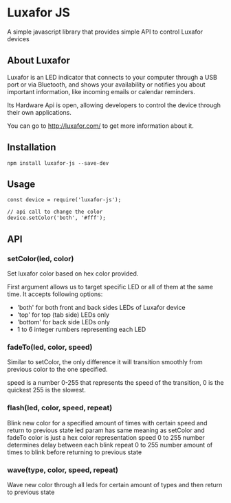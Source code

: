 # Luxafor JS

A simple javascript library that provides simple API to control Luxafor devices

## About Luxafor

Luxafor is an LED indicator that connects to your computer through a USB port 
or via Bluetooth, and shows your availability or notifies you about important 
information, like incoming emails or calendar reminders.

Its Hardware Api is open, allowing developers to control the device through
their own applications.

You can go to http://luxafor.com/ to get more information about it.

## Installation
```
npm install luxafor-js --save-dev
```

## Usage 
```
const device = require('luxafor-js');

// api call to change the color
device.setColor('both', '#fff');
```

## API
### setColor(led, color) 
Set luxafor color based on hex color provided.

First argument allows us to target specific LED or all of them at the same time.
It accepts following options:
- 'both' for both front and back sides LEDs of Luxafor device
- 'top' for top (tab side) LEDs only
- 'bottom' for back side LEDs only
- 1 to 6 integer rumbers representing each LED

### fadeTo(led, color, speed)

Similar to setColor, the only difference it will transition smoothly from previous color to the one specified.

speed is a number 0-255 that represents the speed of the transition, 0 is the quickest 255 is the slowest.

### flash(led, color, speed, repeat)
Blink new color for a specified amount of times with certain speed and return to previous state
led param has same meaning as setColor and fadeTo
color is just a hex color representation
speed 0 to 255 number determines delay between each blink
repeat 0 to 255 number amount of times to blink before returning to previous state

### wave(type, color, speed, repeat)
Wave new color through all leds for certain amount of types and then return to previous state
